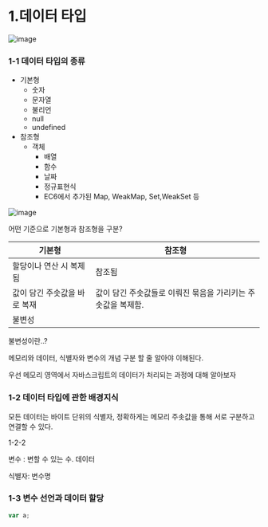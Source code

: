 # 1.데이터 타입



![image](https://prod-files-secure.s3.us-west-2.amazonaws.com/3b419321-77d2-458f-995b-4dd37fe88c5e/ed1f61e0-18fe-4531-a3e9-902c2effc31f/%E1%84%89%E1%85%B3%E1%84%8F%E1%85%B3%E1%84%85%E1%85%B5%E1%86%AB%E1%84%89%E1%85%A3%E1%86%BA_2025-03-10_%E1%84%8B%E1%85%A9%E1%84%8C%E1%85%A5%E1%86%AB_1.10.04.png?X-Amz-Algorithm=AWS4-HMAC-SHA256&X-Amz-Content-Sha256=UNSIGNED-PAYLOAD&X-Amz-Credential=ASIAZI2LB466Q6Q5OGR3%2F20250310%2Fus-west-2%2Fs3%2Faws4_request&X-Amz-Date=20250310T093623Z&X-Amz-Expires=3600&X-Amz-Security-Token=IQoJb3JpZ2luX2VjEEEaCXVzLXdlc3QtMiJIMEYCIQCmpGB8Ys4cNEtE7tyX4gEgmLZ5queDEzSpyDP6fiNm3gIhAKEAPC0rOJFh2WEipUafW4R%2FJ%2BvNaARBuU%2FDpIFnL8NzKogECIr%2F%2F%2F%2F%2F%2F%2F%2F%2F%2FwEQABoMNjM3NDIzMTgzODA1IgyZDZVeYi7JUsEUAfcq3APYdyOaQvRTqGimILFKWm6jncJXog3X0b%2BPlZqmWfADuuXJI4HH8eei3ncTHjKHOWMhnu%2FrJ7aL2MXzRQtBX0oGen5xmPCXEfQDFYb5IasOW9Pv2a5273ReHBtGFhSRAud993ZwkXPTruSuRAl1p9BM5HYKZfNv%2F5AhLGnPzNsVSJAkHJhfPrdGPYRcKx0Q76Tx6et7EW5q%2F4rQZrkLdrlNsoy0eNuqAQkiMi97CxusLg4I9OKJEK%2FN5y8IyTvxwmS%2BIBlofupVQWnD%2FGuJTsv2Zf1QXNWJyjQ8ScxhEnQxviC1QwFZXTq4fsYIvVKOr1QM9kZhCZ1qtp6XwzIA3RsLOWPRNTuMd89jvlD2po0p2OqzVfEOz1S14z6IVNcUeWcea4409U5MXDNEIx3KDt%2F80A0eOVZkePb8BThywPjbSJHZ8VK3zmoCPQdt7k11qnRKvCRFdej5K9osQUSxCk0mRIPQKzXskIBm0wlciApsIJCjnMe9lXwSOwrQWHTqkNIkVR%2BYs1k1Wqpw9exa7PdWRcRYW6mVppfloAlkI9ptbYLdtXAM6p12wTKj4u2tW0xzEVGGqtLSdk0NAej8RPmla9exRBYvhIx8OwSvMHKLK93Whgb99AxjnTAeVzCVyLq%2BBjqkATh8aNDYNr2ukKIGx21334Uev41WWt3%2FWjjwkZXZxn2JyI%2BKvIg5IUTPgoYMw%2BB7n9tJEPK4hkiyLvUyPeT89hez7gO%2FNeCDMMaSadRNKFru1LGt9CEieg0AwI4sy8w6zJC5RQSJ%2BKa2vgfYboIAiXbMYt0J%2BXhmgKoHHMzxF%2F%2FkzsaPnYTBPECZRT43iwFde4BG8sHBzaE4W8jf2S%2Fl%2B8gmN1%2FN&X-Amz-Signature=1fbc0270871ca31be601546dd5ff85ccc9ab3af0496996170730479ac1badb4e&X-Amz-SignedHeaders=host&x-id=GetObject)



### 1-1 데이터 타입의 종류

- 기본형
  - 숫자
  - 문자열
  - 불리언
  - null
  - undefined
- 참조형
  - 객체
    - 배열
    - 함수
    - 날짜
    - 정규표현식
    - EC6에서 추가된 Map, WeakMap, Set,WeakSet 등


![image](https://prod-files-secure.s3.us-west-2.amazonaws.com/3b419321-77d2-458f-995b-4dd37fe88c5e/5a62d484-08fe-40f3-a586-75a917f316fb/%E1%84%89%E1%85%B3%E1%84%8F%E1%85%B3%E1%84%85%E1%85%B5%E1%86%AB%E1%84%89%E1%85%A3%E1%86%BA_2025-03-10_%E1%84%8B%E1%85%A9%E1%84%92%E1%85%AE_1.03.03.png?X-Amz-Algorithm=AWS4-HMAC-SHA256&X-Amz-Content-Sha256=UNSIGNED-PAYLOAD&X-Amz-Credential=ASIAZI2LB466Q6Q5OGR3%2F20250310%2Fus-west-2%2Fs3%2Faws4_request&X-Amz-Date=20250310T093623Z&X-Amz-Expires=3600&X-Amz-Security-Token=IQoJb3JpZ2luX2VjEEEaCXVzLXdlc3QtMiJIMEYCIQCmpGB8Ys4cNEtE7tyX4gEgmLZ5queDEzSpyDP6fiNm3gIhAKEAPC0rOJFh2WEipUafW4R%2FJ%2BvNaARBuU%2FDpIFnL8NzKogECIr%2F%2F%2F%2F%2F%2F%2F%2F%2F%2FwEQABoMNjM3NDIzMTgzODA1IgyZDZVeYi7JUsEUAfcq3APYdyOaQvRTqGimILFKWm6jncJXog3X0b%2BPlZqmWfADuuXJI4HH8eei3ncTHjKHOWMhnu%2FrJ7aL2MXzRQtBX0oGen5xmPCXEfQDFYb5IasOW9Pv2a5273ReHBtGFhSRAud993ZwkXPTruSuRAl1p9BM5HYKZfNv%2F5AhLGnPzNsVSJAkHJhfPrdGPYRcKx0Q76Tx6et7EW5q%2F4rQZrkLdrlNsoy0eNuqAQkiMi97CxusLg4I9OKJEK%2FN5y8IyTvxwmS%2BIBlofupVQWnD%2FGuJTsv2Zf1QXNWJyjQ8ScxhEnQxviC1QwFZXTq4fsYIvVKOr1QM9kZhCZ1qtp6XwzIA3RsLOWPRNTuMd89jvlD2po0p2OqzVfEOz1S14z6IVNcUeWcea4409U5MXDNEIx3KDt%2F80A0eOVZkePb8BThywPjbSJHZ8VK3zmoCPQdt7k11qnRKvCRFdej5K9osQUSxCk0mRIPQKzXskIBm0wlciApsIJCjnMe9lXwSOwrQWHTqkNIkVR%2BYs1k1Wqpw9exa7PdWRcRYW6mVppfloAlkI9ptbYLdtXAM6p12wTKj4u2tW0xzEVGGqtLSdk0NAej8RPmla9exRBYvhIx8OwSvMHKLK93Whgb99AxjnTAeVzCVyLq%2BBjqkATh8aNDYNr2ukKIGx21334Uev41WWt3%2FWjjwkZXZxn2JyI%2BKvIg5IUTPgoYMw%2BB7n9tJEPK4hkiyLvUyPeT89hez7gO%2FNeCDMMaSadRNKFru1LGt9CEieg0AwI4sy8w6zJC5RQSJ%2BKa2vgfYboIAiXbMYt0J%2BXhmgKoHHMzxF%2F%2FkzsaPnYTBPECZRT43iwFde4BG8sHBzaE4W8jf2S%2Fl%2B8gmN1%2FN&X-Amz-Signature=72e8e4e6479deaaff2d98af3031c5766851d67ec48ef8a04c076eebf9bc87ab9&X-Amz-SignedHeaders=host&x-id=GetObject)



어떤 기준으로 기본형과 참조형을 구분?

| 기본형 | 참조형 |
| --- | --- |
| 할당이나 연산 시 복제됨 |  참조됨 |
|  값이 담긴 주솟값을 바로 복재 |  값이 담긴 주솟값들로 이뤄진 묶음을 가리키는 주솟값을 복제함.  |
| 불변성 |  |





불변성이란..?

메모리와 데이터, 식별자와 변수의 개념 구분 할 줄 알아야 이해된다. 

우선 메모리 영역에서 자바스크립트의 데이터가 처리되는 과정에 대해 알아보자



### 1-2 데이터 타입에 관한 배경지식

모든 데이터는 바이트 단위의 식별자, 정확하게는 메모리 주솟값을 통해 서로 구분하고 연결할 수 있다. 



1-2-2

변수 : 변할 수 있는 수. 데이터

식별자: 변수명



### 1-3 변수 선언과 데이터 할당





```javascript
var a;
```



